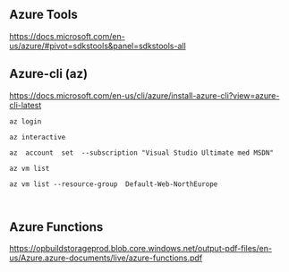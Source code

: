 
## Azure Tools 

https://docs.microsoft.com/en-us/azure/#pivot=sdkstools&panel=sdkstools-all



## Azure-cli (az)

https://docs.microsoft.com/en-us/cli/azure/install-azure-cli?view=azure-cli-latest




```
az login 

az interactive

az  account  set  --subscription "Visual Studio Ultimate med MSDN"

az vm list

az vm list --resource-group  Default-Web-NorthEurope



```


## Azure Functions 

https://opbuildstorageprod.blob.core.windows.net/output-pdf-files/en-us/Azure.azure-documents/live/azure-functions.pdf



